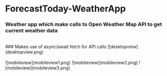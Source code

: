 # ForecastToday-WeatherApp
### Weather app which make calls to Open Weather Map API to get current weather data
<br>
### Makes use of async/await fetch for API calls
![desktopview](desktopview.png)
<br><br>
![mobileview](mobileview1.png) ![mobileview](mobileview2.png) ![mobileview](mobileview3.png)

